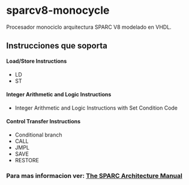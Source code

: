 # sparcv8-monocycle
Procesador monociclo arquitectura SPARC V8 modelado en VHDL.
## Instrucciones que soporta

#### Load/Store Instructions
- LD
- ST

#### Integer Arithmetic and Logic Instructions
- Integer Arithmetic and Logic Instructions with Set Condition Code

#### Control Transfer Instructions
- Conditional branch
- CALL
- JMPL
- SAVE
- RESTORE

### Para mas informacion ver: [The SPARC Architecture Manual](http://cseweb.ucsd.edu/~gbournou/CSE131/samv8.pdf)

